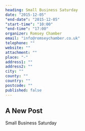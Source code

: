```yaml
---
heading: Small Business Saturday
date: "2015-12-05"
"end-date": "2015-12-05"
"start-time": "10:00"
"end-time": "17:00"
organizer: Romsey Chamber
email: "info@romseychamber.co.uk"
telephone: ""
website: ""
attachment: ""
place: "-"
address1: ""
address2: ""
city: ""
county: ""
country: ""
postcode: ""
published: false
---
```


## A New Post

Small Business Saturday